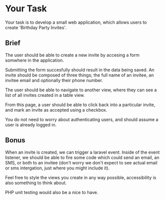 # Your Task

Your task is to develop a small web application, which allows users to create 'Birthday Party Invites'.

## Brief 

The user should be able to create a new invite by accesing a form somwhere in the application. 

Submitting the form succesfully should result in the data being saved. An invite should be composed of three things; the full name of an invitee, an invitee email and optionally their phone number.

The user should be able to navigate to another view, where they can see a list of all invites created in a table view.

From this page, a user should be able to click back into a particular invite, and mark an invite as accepted using a checkbox.

You do not need to worry about authenticating users, and should assume a user is already logged in.

## Bonus

When an invite is created, we can trigger a laravel event. Inside of the event listener, we should be able to fire some code which could send an email, an SMS, or both to an invitee (don't worry we don't expect to see actual email or sms intergation, just where you might include it).

Feel free to style the views you create in any way possible, accessibility is also something to think about.

PHP unit testing would also be a nice to have.